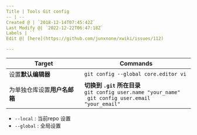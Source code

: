 ```yaml
---
Title | Tools Git config
-- | --
Created @ | `2018-12-14T07:45:42Z`
Last Modify @| `2022-12-22T06:47:18Z`
Labels | ``
Edit @| [here](https://github.com/junxnone/xwiki/issues/112)

---
```

Target | Commands
-- | --
设置**默认编辑器** | `git config --global core.editor vi`
为单独仓库设置**用户名邮箱** |  **切换到 `.git` 所在目录** <br>`git config user.name "your_name"`<br>` git config user.email "your_email"`

- `--local` : 当前repo 设置
- `--global` : 全局设置


